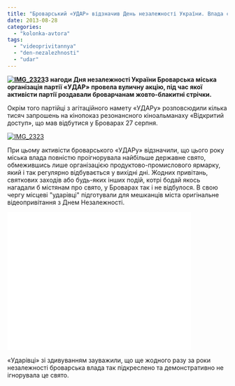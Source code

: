 ```yaml
---
title: "Броварський «УДАР» відзначив День незалежності України. Влада свято проігнорувала"
date: 2013-08-28
categories: 
  - "kolonka-avtora"
tags: 
  - "videoprivitannya"
  - "den-nezalezhnosti"
  - "udar"
---
```


**[![IMG_2323](https://mpz.brovary.org/wp-content/uploads/2013/08/IMG_2323.jpg)](https://mpz.brovary.org/wp-content/uploads/2013/08/IMG_2323.jpg)З нагоди Дня незалежності України Броварська міська організація партії «УДАР» провела вуличну акцію, під час якої активісти партії роздавали броварчанам жовто-блакитні стрічки.**

Окрім того партійці з агітаційного намету «УДАРу» розповсюдили кілька тисяч запрошень на кінопоказ резонансного кіноальманаху «Відкритий доступ», що мав відбутися у Броварах 27 серпня.

[![IMG_2323](https://mpz.brovary.org/wp-content/uploads/2013/08/IMG_2323.jpg)](https://mpz.brovary.org/wp-content/uploads/2013/08/IMG_2323.jpg)

При цьому активісти броварського «УДАРу» відзначили, що цього року міська влада повністю проігнорувала найбільше державне свято, обмежившись лише організацією продуктово-промислового ярмарку, який і так регулярно відбувається у вихідні дні. Жодних привітань, святкових заходів або будь-яких інших подій, котрі бодай якось нагадали б містянам про свято, у Броварах так і не відбулося. В свою чергу місцеві "ударівці" підготували для мешканців міста оригінальне відеопривітання з Днем Незалежності.

<iframe src="//www.youtube.com/embed/uqQLsuG4eVI" height="315" width="420" allowfullscreen frameborder="0"></iframe>

«Ударівці» зі здивуванням зауважили, що ще жодного разу за роки незалежності броварська влада так підкреслено та демонстративно не ігнорувала це свято.
